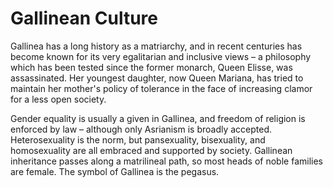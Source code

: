 # Gallinean Culture #

Gallinea has a long history as a matriarchy, and in recent centuries has become 
known for its very egalitarian and inclusive views – a philosophy which has been 
tested since the former monarch, Queen Elisse, was assassinated. Her youngest 
daughter, now Queen Mariana, has tried to maintain her mother's policy of 
tolerance in the face of increasing clamor for a less open society.

Gender equality is usually a given in Gallinea, and freedom of religion is enforced 
by law – although only Asrianism is broadly accepted. Heterosexuality is the norm, 
but pansexuality, bisexuality, and homosexuality are all embraced and supported by 
society. Gallinean inheritance passes along a matrilineal path, so most heads of 
noble families are female. The symbol of Gallinea is the pegasus.
